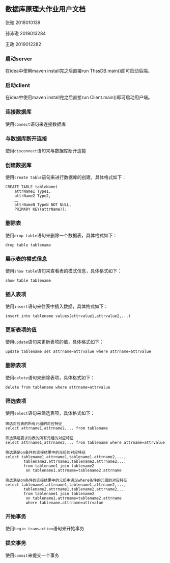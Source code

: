 ## 数据库原理大作业用户文档

张驰 2018010139

孙沛瑜 2019013284

王政 2019012282

### 启动server

在idea中使用maven install完之后直接run ThssDB.main()即可启动后端。

### 启动client

在idea中使用maven install完之后直接run Client.main()即可启动用户端。

### 连接数据库

使用`connect`语句来连接数据库

### 与数据库断开连接

使用`disconnect`语句来与数据库断开连接

### 创建数据库

使用`create table`语句来进行数据库的创建，具体格式如下：

```
CREATE TABLE tableName(
    attrName1 Type1, 
    attrName2 Type2,
    …,
    attrNameN TypeN NOT NULL,
    PRIMARY KEY(attrName));
```

### 删除表

使用`drop table`语句来删除一个数据表，具体格式如下：

```
drop table tablename
```

### 展示表的模式信息

使用`show table`语句来查看表的模式信息，具体格式如下：

```
show table tablename
```

### 插入表项

使用`insert`语句来往表中插入数据，具体格式如下：

```
insert into tablename values(attrvalue1,attrvalue2,...)
```

### 更新表项的值

使用`update`语句来更新表项的值，具体格式如下：

```
update tablename set attrname=attrvalue where attrname=attrvalue
```

### 删除表项

使用`delete`语句来删除表项，具体格式如下：

```
delete from tablename where attrname=attrvalue
```

### 筛选表项

使用`select`语句来筛选表项，具体格式如下：

```
筛选对应表的所有元组的对应特征
select attrname1,attrname2,... from tablename

筛选满足要求的表的所有元组的对应特征
select attrname1,attrname2,... from tablename where attrname=attrvalue

筛选满足on条件的连接结果中的元组的对应特征
select tablename1.attrname1,tablename1.attrname2,...,
        tablename2.attrname1,tablename2.attrname2,...
        from tablename1 join tablename2 
         on tablename1.attrname=tablename2.attrname

筛选满足on条件的连接结果中的元组中满足where条件的元组的对应特征
select tablename1.attrname1,tablename1.attrname2,...,
        tablename2.attrname1,tablename2.attrname2,... 
        from tablename1 join tablename2 
         on tablename1.attrname=tablename2.attrname 
         where tablename.attrname=attrvalue
```

### 开始事务

使用`begin transaction`语句来开始事务

### 提交事务

使用`commit`来提交一个事务

